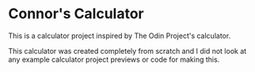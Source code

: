 # Connor's Calculator

This is a calculator project inspired by The Odin Project's calculator. 

This calculator was created completely from scratch and I did not look at any example calculator project previews or code for making this.

